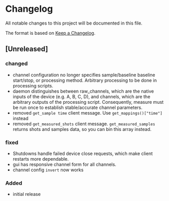 # Changelog
All notable changes to this project will be documented in this file.

The format is based on [Keep a Changelog](https://keepachangelog.com/).

## [Unreleased]

### changed
- channel configuration no longer specifies sample/baseline baseline start/stop, or processing method.  Arbitrary processing to be done in processing scripts.
- daemon distinguishes between raw_channels, which are the native inputs of the device (e.g. A, B, C, D), and channels, which are the arbitrary outputs of the processing script.  Consequently, measure must be run once to establish stable/accurate channel parameters.
- removed `get_sample time` client message.  Use `get_mappings()["time"]` instead
- removed `get_measured_shots` client message.  `get_measured_samples` returns shots and samples data, so you can bin this array instead.

### fixed
- Shutdowns handle failed device close requests, which make client restarts more dependable.
- gui has responsive channel form for all channels.
- channel config `invert` now works

### Added
- initial release
